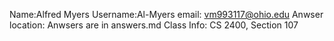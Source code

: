 Name:Alfred Myers
Username:Al-Myers
email: vm993117@ohio.edu
Anwser location: Anwsers are in answers.md
Class Info: CS 2400, Section 107
